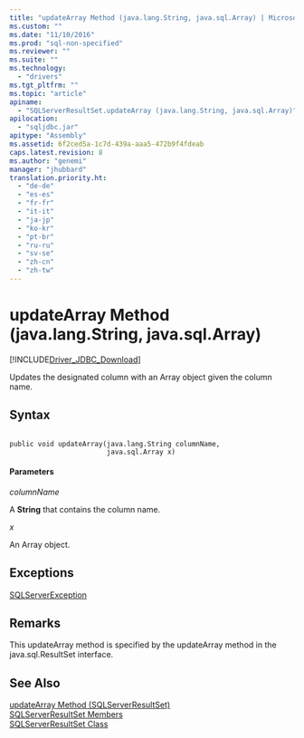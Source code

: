 ```yaml
---
title: "updateArray Method (java.lang.String, java.sql.Array) | Microsoft Docs"
ms.custom: ""
ms.date: "11/10/2016"
ms.prod: "sql-non-specified"
ms.reviewer: ""
ms.suite: ""
ms.technology: 
  - "drivers"
ms.tgt_pltfrm: ""
ms.topic: "article"
apiname: 
  - "SQLServerResultSet.updateArray (java.lang.String, java.sql.Array)"
apilocation: 
  - "sqljdbc.jar"
apitype: "Assembly"
ms.assetid: 6f2ced5a-1c7d-439a-aaa5-472b9f4fdeab
caps.latest.revision: 8
ms.author: "genemi"
manager: "jhubbard"
translation.priority.ht: 
  - "de-de"
  - "es-es"
  - "fr-fr"
  - "it-it"
  - "ja-jp"
  - "ko-kr"
  - "pt-br"
  - "ru-ru"
  - "sv-se"
  - "zh-cn"
  - "zh-tw"
---
```

# updateArray Method (java.lang.String, java.sql.Array)
[!INCLUDE[Driver_JDBC_Download](../../../connect/jdbc/includes)]

  Updates the designated column with an Array object given the column name.  
  
## Syntax  
  
```  
  
public void updateArray(java.lang.String columnName,  
                        java.sql.Array x)  
```  
  
#### Parameters  
 *columnName*  
  
 A **String** that contains the column name.  
  
 *x*  
  
 An Array object.  
  
## Exceptions  
 [SQLServerException](../../../connect/jdbc/reference/sqlserverexception-class.md)  
  
## Remarks  
 This updateArray method is specified by the updateArray method in the java.sql.ResultSet interface.  
  
## See Also  
 [updateArray Method &#40;SQLServerResultSet&#41;](../../../connect/jdbc/reference/updatearray-method--sqlserverresultset-.md)   
 [SQLServerResultSet Members](../../../connect/jdbc/reference/sqlserverresultset-members.md)   
 [SQLServerResultSet Class](../../../connect/jdbc/reference/sqlserverresultset-class.md)  
  
  